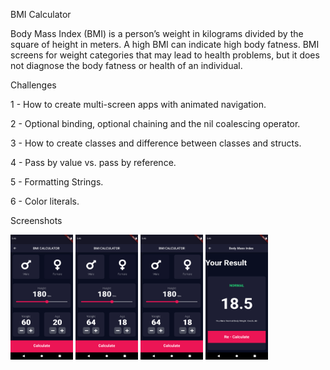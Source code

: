 BMI Calculator

Body Mass Index (BMI) is a person’s weight in kilograms divided by the square of height in meters. A high BMI can indicate high body fatness. BMI screens for weight categories that may lead to health problems, but it does not diagnose the body fatness or health of an individual.

Challenges

1 - How to create multi-screen apps with animated navigation.

2 - Optional binding, optional chaining and the nil coalescing operator.

3 - How to create classes and difference between classes and structs.

4 - Pass by value vs. pass by reference.

5 - Formatting Strings.

6 - Color literals.

Screenshots

<img src="BMI Input.png" width="100" height="200">  <img src="BMI Gender1.png" width="100" height="200"> <img src="BMI Gender2.png" width="100" height="200">  <img src="BMI Output.png" width="100" height="200">
